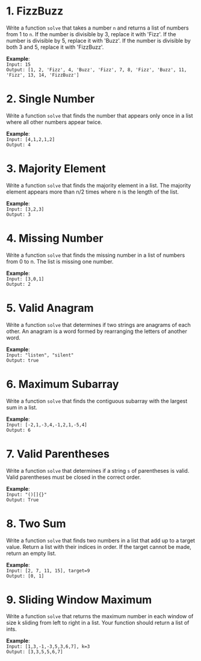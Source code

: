 # 1. FizzBuzz
Write a function `solve` that takes a number `n` and returns a list of numbers from 1 to `n`. If the number is divisible by 3, replace it with 'Fizz'. If the number is divisible by 5, replace it with 'Buzz'. If the number is divisible by both 3 and 5, replace it with 'FizzBuzz'.

**Example**:\
`Input: 15`\
`Output: [1, 2, 'Fizz', 4, 'Buzz', 'Fizz', 7, 8, 'Fizz', 'Buzz', 11, 'Fizz', 13, 14, 'FizzBuzz']`
# 2. Single Number
Write a function `solve` that finds the number that appears only once in a list where all other numbers appear twice.

**Example**:\
`Input: [4,1,2,1,2]`\
`Output: 4 `
# 3. Majority Element
Write a function `solve` that finds the majority element in a list. The majority element appears more than n/2 times where n is the length of the list.

**Example**:\
`Input: [3,2,3]`\
`Output: 3 `
# 4. Missing Number
Write a function `solve` that finds the missing number in a list of numbers from 0 to n. The list is missing one number.

**Example**:\
`Input: [3,0,1]`\
`Output: 2 `
# 5. Valid Anagram
Write a function `solve` that determines if two strings are anagrams of each other. An anagram is a word formed by rearranging the letters of another word.

**Example**:\
`Input: "listen", "silent"`\
`Output: true `
# 6. Maximum Subarray
Write a function `solve` that finds the contiguous subarray with the largest sum in a list.

**Example**:\
`Input: [-2,1,-3,4,-1,2,1,-5,4]`\
`Output: 6 `
# 7. Valid Parentheses
Write a function `solve` that determines if a string `s` of parentheses is valid. Valid parentheses must be closed in the correct order.

**Example**:\
`Input: "()[]{}"`\
`Output: True `
# 8. Two Sum
Write a function `solve` that finds two numbers in a list that add up to a target value. Return a list with their indices in order. If the target cannot be made, return an empty list.

**Example**:\
`Input: [2, 7, 11, 15], target=9`\
`Output: [0, 1] `
# 9. Sliding Window Maximum
Write a function `solve` that returns the maximum number in each window of size k sliding from left to right in a list. Your function should return a list of ints.

**Example**:\
`Input: [1,3,-1,-3,5,3,6,7], k=3`\
`Output: [3,3,5,5,6,7] `